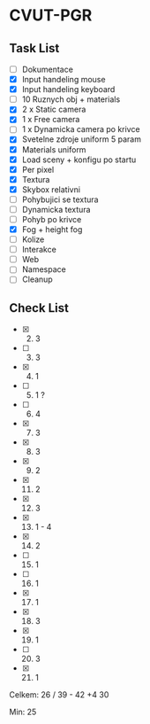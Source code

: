 # CVUT-PGR

## Task List

- [ ] Dokumentace
- [x] Input handeling mouse
- [x] Input handeling keyboard
- [ ] 10 Ruznych obj + materials
- [x] 2 x Static camera
- [x] 1 x Free camera
- [ ] 1 x Dynamicka camera po krivce
- [x] Svetelne zdroje uniform 5 param
- [x] Materials uniform
- [x] Load sceny + konfigu po startu
- [x] Per pixel
- [x] Textura
- [x] Skybox relativni
- [ ] Pohybujici se textura
- [ ] Dynamicka textura
- [ ] Pohyb po krivce
- [x] Fog + height fog
- [ ] Kolize
- [ ] Interakce
- [ ] Web
- [ ] Namespace
- [ ] Cleanup

## Check List

- [x] 2. 3
- [ ] 3. 3
- [x] 4. 1
- [ ] 5. 1 ?
- [ ] 6. 4
- [x] 7. 3
- [x] 8. 3
- [x] 9. 2
- [x] 11. 2
- [x] 12. 3
- [x] 13. 1 - 4
- [x] 14. 2
- [ ] 15. 1
- [ ] 16. 1
- [x] 17. 1
- [x] 18. 3
- [x] 19. 1
- [ ] 20. 3
- [x] 21. 1


Celkem: 26 / 39 - 42
        +4
        30

Min:    25